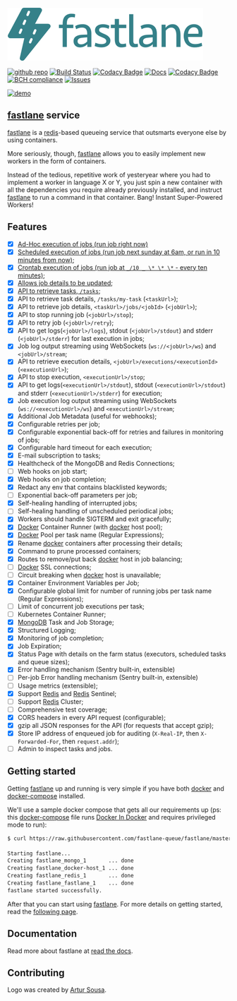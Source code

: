 ![fastlane](fastlane-logo.svg)

[![github repo](https://img.shields.io/badge/github-repo-blue.svg)](https://github.com/fastlane-queue/fastlane) [![Build Status](https://travis-ci.org/fastlane-queue/fastlane.svg?branch=master)](https://travis-ci.org/fastlane-queue/fastlane) [![Codacy Badge](https://api.codacy.com/project/badge/Coverage/f1325bf0a8e8419692487d3b5d2fa36b)](https://www.codacy.com/app/heynemann/fastlane?utm_source=github.com&amp;utm_medium=referral&amp;utm_content=fastlane-queue/fastlane&amp;utm_campaign=Badge_Coverage) [![Docs](https://readthedocs.org/projects/fastlane/badge/?version=latest)](https://fastlane.readthedocs.io/en/latest/?badge=latest) [![Codacy Badge](https://api.codacy.com/project/badge/Grade/f1325bf0a8e8419692487d3b5d2fa36b)](https://www.codacy.com/app/heynemann/fastlane?utm_source=github.com&amp;utm_medium=referral&amp;utm_content=fastlane-queue/fastlane&amp;utm_campaign=Badge_Grade) [![BCH compliance](https://bettercodehub.com/edge/badge/fastlane-queue/fastlane?branch=master)](https://bettercodehub.com/results/fastlane-queue/fastlane) [![Issues](https://img.shields.io/github/issues/fastlane-queue/fastlane.svg)](https://github.com/fastlane-queue/fastlane/issues)

[![demo](https://asciinema.org/a/219455.svg)](https://asciinema.org/a/219455)

## [fastlane](https://github.com/fastlane-queue/fastlane) service

[fastlane](https://github.com/fastlane-queue/fastlane) is a [redis](https://redis.io/)-based queueing service that outsmarts everyone else by using containers.

More seriously, though, [fastlane](https://github.com/fastlane-queue/fastlane) allows you to easily implement new workers in the form of containers.

Instead of the tedious, repetitive work of yesteryear where you had to implement a worker in language X or Y, you just spin a new container with all the dependencies you require already previously installed, and instruct [fastlane](https://github.com/fastlane-queue/fastlane) to run a command in that container. Bang! Instant Super-Powered Workers!

## Features

-   [x]  [Ad-Hoc execution of jobs (run job right now)](tests/func/test_adhoc.py#L11)
-   [x]  [Scheduled execution of jobs (run job next sunday at 6am, or run in 10 minutes from now)](tests/func/test_scheduled.py#L13);
-   [x]  [Crontab execution of jobs (run job at `_/10 _ \* \* \*` - every ten minutes)](tests/func/test_cron.py#L11);
-   [x]  [Allows job details to be updated](tests/func/test_update_details.py#L13);
-   [x]  [API to retrieve tasks, `/tasks`](tests/func/test_get_tasks.py#L11);
-   [x]  API to retrieve task details, `/tasks/my-task` (`<taskUrl>`);
-   [x]  API to retrieve job details, `<taskUrl>/jobs/<jobId>` (`<jobUrl>`);
-   [x]  API to stop running job (`<jobUrl>/stop`);
-   [x]  API to retry job (`<jobUrl>/retry`);
-   [x]  API to get logs(`<jobUrl>/logs`), stdout (`<jobUrl>/stdout`) and stderr (`<jobUrl>/stderr`) for last execution in jobs;
-   [x]  Job log output streaming using WebSockets (`ws://<jobUrl>/ws`) and `<jobUrl>/stream`;
-   [x]  API to retrieve execution details, `<jobUrl>/executions/<executionId>` (`<executionUrl>`);
-   [x]  API to stop execution, `<executionUrl>/stop`;
-   [x]  API to get logs(`<executionUrl>/stdout`), stdout (`<executionUrl>/stdout`) and stderr (`<executionUrl>/stderr`) for execution;
-   [x]  Job execution log output streaming using WebSockets (`ws://<executionUrl>/ws`) and `<executionUrl>/stream`;
-   [x]  Additional Job Metadata (useful for webhooks);
-   [x]  Configurable retries per job;
-   [x]  Configurable exponential back-off for retries and failures in monitoring of jobs;
-   [x]  Configurable hard timeout for each execution;
-   [x]  E-mail subscription to tasks;
-   [x]  Healthcheck of the MongoDB and Redis Connections;
-   [ ]  Web hooks on job start;
-   [x]  Web hooks on job completion;
-   [x]  Redact any env that contains blacklisted keywords;
-   [ ]  Exponential back-off parameters per job;
-   [x]  Self-healing handling of interrupted jobs;
-   [ ]  Self-healing handling of unscheduled periodical jobs;
-   [x]  Workers should handle SIGTERM and exit gracefully;
-   [x]  [Docker](https://docs.docker.com/) Container Runner (with [docker](https://docs.docker.com/) host pool);
-   [x]  [Docker](https://docs.docker.com/) Pool per task name (Regular Expressions);
-   [x]  Rename [docker](https://docs.docker.com/) containers after processing their details;
-   [x]  Command to prune processed containers;
-   [x]  Routes to remove/put back [docker](https://docs.docker.com/) host in job balancing;
-   [ ]  [Docker](https://docs.docker.com/) SSL connections;
-   [ ]  Circuit breaking when [docker](https://docs.docker.com/) host is unavailable;
-   [x]  Container Environment Variables per Job;
-   [x]  Configurable global limit for number of running jobs per task name (Regular Expressions);
-   [ ]  Limit of concurrent job executions per task;
-   [ ]  Kubernetes Container Runner;
-   [x]  [MongoDB](https://www.mongodb.com/) Task and Job Storage;
-   [x]  Structured Logging;
-   [x]  Monitoring of job completion;
-   [x]  Job Expiration;
-   [x]  Status Page with details on the farm status (executors, scheduled tasks and queue sizes);
-   [x]  Error handling mechanism (Sentry built-in, extensible)
-   [ ]  Per-job Error handling mechanism (Sentry built-in, extensible)
-   [ ]  Usage metrics (extensible);
-   [x]  Support [Redis](https://redis.io/) and [Redis](https://redis.io/) Sentinel;
-   [ ]  Support [Redis](https://redis.io/) Cluster;
-   [ ]  Comprehensive test coverage;
-   [x]  CORS headers in every API request (configurable);
-   [x]  gzip all JSON responses for the API (for requests that accept gzip);
-   [x]  Store IP address of enqueued job for auditing (`X-Real-IP`, then `X-Forwarded-For`, then `request.addr`);
-   [ ]  Admin to inspect tasks and jobs.

## Getting started

Getting [fastlane](https://github.com/fastlane-queue/fastlane) up and running is very simple if you have both [docker](https://docs.docker.com/) and [docker-compose](https://docs.docker.com/compose/) installed.

We'll use a sample docker compose that gets all our requirements up (ps: this [docker-compose](https://docs.docker.com/compose/) file runs [Docker In Docker](https://hub.docker.com/_/docker/) and requires privileged mode to run):

```bash
$ curl https://raw.githubusercontent.com/fastlane-queue/fastlane/master/docker-compose-sample.yml | docker-compose -f - up -d

Starting fastlane...
Creating fastlane_mongo_1       ... done
Creating fastlane_docker-host_1 ... done
Creating fastlane_redis_1       ... done
Creating fastlane_fastlane_1    ... done
fastlane started successfully.
```

After that you can start using [fastlane](https://github.com/fastlane-queue/fastlane). For more details on getting started, read the [following page](https://fastlane.readthedocs.io/en/latest/getting-started/).

## Documentation

Read more about fastlane at [read the docs](https://fastlane.readthedocs.io/en/latest/).
 
## Contributing

Logo was created by [Artur Sousa](https://github.com/arturfsousa).
